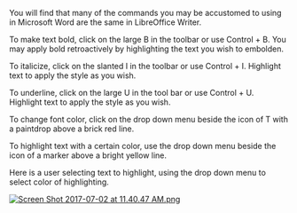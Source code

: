 You will find that many of the commands you may be accustomed to using in Microsoft Word are the same in LibreOffice Writer.


To make text bold, click on the large B in the toolbar or use Control + B. You may apply bold retroactively by highlighting the text you wish to embolden.

To italicize, click on the slanted I in the toolbar or use Control + I. Highlight text to apply the style as you wish.

To underline, click on the large U in the tool bar or use Control + U. Highlight text to apply the style as you wish.

To change font color, click on the drop down menu beside the icon of T with a paintdrop above a brick red line.

To highlight text with a certain color, use the drop down menu beside the icon of a marker above a bright yellow line.

Here is a user selecting text to highlight, using the drop down menu to select color of highlighting.


[![Screen Shot 2017-07-02 at 11.40.47 AM.png](https://s19.postimg.org/rfzesxv43/Screen_Shot_2017-07-02_at_11.40.47_AM.png)](https://postimg.org/image/4eitn6vgf/)
